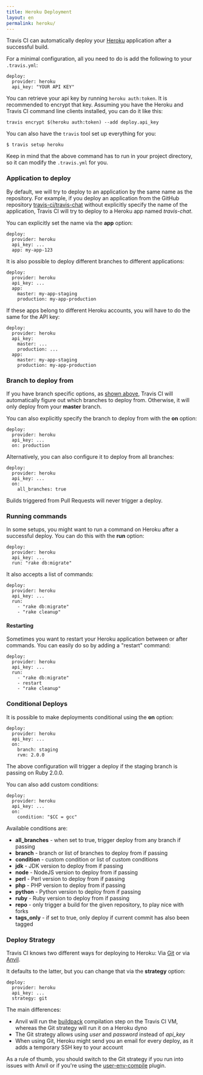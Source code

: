 ```yaml
---
title: Heroku Deployment
layout: en
permalink: heroku/
---
```


Travis CI can automatically deploy your [Heroku](https://www.heroku.com/) application after a successful build.

For a minimal configuration, all you need to do is add the following to your `.travis.yml`:

    deploy:
      provider: heroku
      api_key: "YOUR API KEY"

You can retrieve your api key by running `heroku auth:token`. It is recommended to encrypt that key.
Assuming you have the Heroku and Travis CI command line clients installed, you can do it like this:

    travis encrypt $(heroku auth:token) --add deploy.api_key

You can also have the `travis` tool set up everything for you:

    $ travis setup heroku

Keep in mind that the above command has to run in your project directory, so it can modify the `.travis.yml` for you.

### Application to deploy

By default, we will try to deploy to an application by the same name as the repository. For example, if you deploy an application from the GitHub repository [travis-ci/travis-chat](https://github.com/travis-ci/travis-chat) without explicitly specify the name of the application, Travis CI will try to deploy to a Heroku app named *travis-chat*.

You can explicitly set the name via the **app** option:

    deploy:
      provider: heroku
      api_key: ...
      app: my-app-123

It is also possible to deploy different branches to different applications:

    deploy:
      provider: heroku
      api_key: ...
      app:
        master: my-app-staging
        production: my-app-production

If these apps belong to different Heroku accounts, you will have to do the same for the API key:

    deploy:
      provider: heroku
      api_key:
        master: ...
        production: ...
      app:
        master: my-app-staging
        production: my-app-production

### Branch to deploy from

If you have branch specific options, as [shown above](#Application-to-deploy), Travis CI will automatically figure out which branches to deploy from. Otherwise, it will only deploy from your **master** branch.

You can also explicitly specify the branch to deploy from with the **on** option:

    deploy:
      provider: heroku
      api_key: ...
      on: production

Alternatively, you can also configure it to deploy from all branches:

    deploy:
      provider: heroku
      api_key: ...
      on:
        all_branches: true

Builds triggered from Pull Requests will never trigger a deploy.

### Running commands

In some setups, you might want to run a command on Heroku after a successful deploy. You can do this with the **run** option:

    deploy:
      provider: heroku
      api_key: ...
      run: "rake db:migrate"

It also accepts a list of commands:

    deploy:
      provider: heroku
      api_key: ...
      run:
        - "rake db:migrate"
        - "rake cleanup"

#### Restarting

Sometimes you want to restart your Heroku application between or after commands. You can easily do so by adding a "restart" command:

    deploy:
      provider: heroku
      api_key: ...
      run:
        - "rake db:migrate"
        - restart
        - "rake cleanup"

### Conditional Deploys

It is possible to make deployments conditional using the **on** option:

    deploy:
      provider: heroku
      api_key: ...
      on:
        branch: staging
        rvm: 2.0.0

The above configuration will trigger a deploy if the staging branch is passing on Ruby 2.0.0.

You can also add custom conditions:

    deploy:
      provider: heroku
      api_key: ...
      on:
        condition: "$CC = gcc"

Available conditions are:

* **all_branches** - when set to true, trigger deploy from any branch if passing
* **branch** - branch or list of branches to deploy from if passing
* **condition** - custom condition or list of custom conditions
* **jdk** - JDK version to deploy from if passing
* **node** - NodeJS version to deploy from if passing
* **perl** - Perl version to deploy from if passing
* **php** - PHP version to deploy from if passing
* **python** - Python version to deploy from if passing
* **ruby** - Ruby version to deploy from if passing
* **repo** - only trigger a build for the given repository, to play nice with forks
* **tags_only** - if set to true, only deploy if current commit has also been tagged

### Deploy Strategy

Travis CI knows two different ways for deploying to Heroku: Via [Git](https://devcenter.heroku.com/articles/git#deploying-code) or via [Anvil](https://github.com/ddollar/anvil).

It defaults to the latter, but you can change that via the **strategy** option:

    deploy:
      provider: heroku
      api_key: ...
      strategy: git

The main differences:

* Anvil will run the [buildpack](https://devcenter.heroku.com/articles/buildpacks) compilation step on the Travis CI VM, whereas the Git strategy will run it on a Heroku dyno
* The Git strategy allows using *user* and *password* instead of *api_key*
* When using Git, Heroku might send you an email for every deploy, as it adds a temporary SSH key to your account

As a rule of thumb, you should switch to the Git strategy if you run into issues with Anvil or if you're using the [user-env-compile](https://devcenter.heroku.com/articles/labs-user-env-compile) plugin.